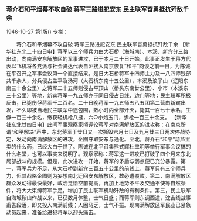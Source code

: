 ### 蒋介石和平烟幕不攻自破  蒋军三路进犯安东  民主联军奋勇抵抗歼敌千余

1946-10-27
第1版()
专栏：

　　蒋介石和平烟幕不攻自破
    蒋军三路进犯安东
    民主联军奋勇抵抗歼敌千余
    【新华社东北二十四日电】蒋军以三个师兵力由大石桥（海城南）、本溪、新宾分三路出动，向南满安东解放区的军事进攻，已于本月二十日开始。此事正发生于蒋方代表以飞机将各党派与社会贤达代表自沪接入南京恢复“和平”商谈之前一日，为陈诚在平召开之军事会议第一个直接结果。是日大石桥蒋军十四师主力及一八四师残部共千余人，分兵侵占盖平及汤河（大石桥东南十五公里），本溪及浪子山（辽阳东南三十余公里）之蒋军二十五师则侵占平顶山（桥头东南廿公里）、小市（本溪东三十公里）等地，新宾蒋军一九五师亦于同日侵占日线、边门等地；民主联军积极反击，已毙伤俘蒋军千二百名。二十日晚蒋军一九五师五八五团第二营由新宾出发，不久即被当地民主联军中途包围，数小时内全部歼灭，毙其一百七十余名，生俘一百三十余名，缴获轻机枪八挺，六○小炮五门，步枪一百三十余支。
    【新华社东北廿四日电】此间军事观察家顷评论蒋军对南满解放区的进攻称：在南京所谓“和平解决”声中，东北蒋军于廿日又一次撕毁六月七日及九月廿三日两次停战协定，发动向南满解放区的进攻，企图夺取安东与通化。至北，蒋介石“和平”葫芦里卖的什么药，已经大白于世了。陈诚在北平召集熊式辉杜聿明等举行军事会议搞的什么名堂，也可以事实来说明了。观察家称：蒋军这一进攻已打破了四个月来东北局部战斗的规模。但是，此次进攻一开始，蒋军的矛盾与弱点便已充分暴露。第一，蒋军兵力不足，从大石桥到新宾三百五十公里的前线上，蒋军只有三个师兵力，但其战略企图则为妄想南北迂回安东解放区，故必遭覆败。第二，南满解放区群众发动得最快最好，政治觉悟空前提高，再加上地势不平及交通不使等自然条件，将大大束缚蒋军手足，增加了民主联军机动歼敌的有利条件。第三，民主联军自海城鞍山作战以来，已获数月休整，士气日盛；而蒋军则东调西遣，沈吉线战事甫告段落，即又投入南满前线；人困马乏，士气不振。现南满解放区军民业已紧急动员起来，准备给进犯蒋军以迎头痛击。
